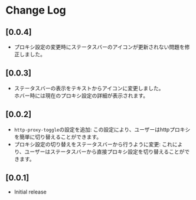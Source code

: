 # Change Log

## [0.0.4]

- プロキシ設定の変更時にステータスバーのアイコンが更新されない問題を修正しました。

## [0.0.3]

- ステータスバーの表示をテキストからアイコンに変更しました。  
  ホバー時には現在のプロキシ設定の詳細が表示されます。

## [0.0.2]

- `http-proxy-toggle`の設定を追加: この設定により、ユーザーはhttpプロキシを簡単に切り替えることができます。
- プロキシ設定の切り替えをステータスバーから行うように変更: これにより、ユーザーはステータスバーから直接プロキシ設定を切り替えることができます。

## [0.0.1]

- Initial release
